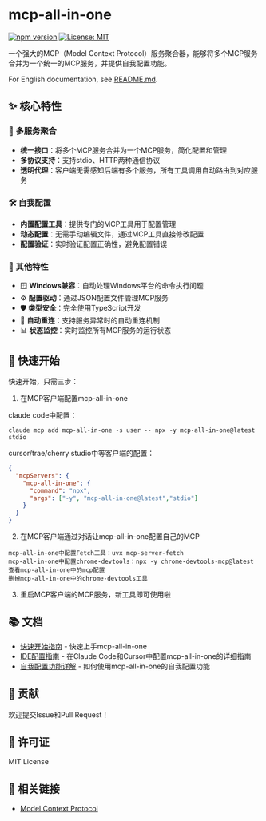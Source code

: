 # mcp-all-in-one

[![npm version](https://badge.fury.io/js/mcp-all-in-one.svg)](https://badge.fury.io/js/mcp-all-in-one)
[![License: MIT](https://img.shields.io/badge/License-MIT-yellow.svg)](https://opensource.org/licenses/MIT)

一个强大的MCP（Model Context Protocol）服务聚合器，能够将多个MCP服务合并为一个统一的MCP服务，并提供自我配置功能。

For English documentation, see [README.md](./README.md).

## ✨ 核心特性

### 🔄 多服务聚合
- **统一接口**：将多个MCP服务合并为一个MCP服务，简化配置和管理
- **多协议支持**：支持stdio、HTTP两种通信协议
- **透明代理**：客户端无需感知后端有多个服务，所有工具调用自动路由到对应服务

### 🛠️ 自我配置
- **内置配置工具**：提供专门的MCP工具用于配置管理
- **动态配置**：无需手动编辑文件，通过MCP工具直接修改配置
- **配置验证**：实时验证配置正确性，避免配置错误

### 🌟 其他特性
- 🪟 **Windows兼容**：自动处理Windows平台的命令执行问题
- ⚙️ **配置驱动**：通过JSON配置文件管理MCP服务
- 🛡️ **类型安全**：完全使用TypeScript开发
- 🔄 **自动重连**：支持服务异常时的自动重连机制
- 📊 **状态监控**：实时监控所有MCP服务的运行状态

## 🚀 快速开始

快速开始，只需三步：

1. 在MCP客户端配置mcp-all-in-one

claude code中配置：
```
claude mcp add mcp-all-in-one -s user -- npx -y mcp-all-in-one@latest stdio
```

cursor/trae/cherry studio中等客户端的配置：
```json
{
  "mcpServers": {
    "mcp-all-in-one": {
      "command": "npx",
      "args": ["-y", "mcp-all-in-one@latest","stdio"]
    }
  }
}
```

2. 在MCP客户端通过对话让mcp-all-in-one配置自己的MCP
```
mcp-all-in-one中配置Fetch工具：uvx mcp-server-fetch
mcp-all-in-one中配置chrome-devtools：npx -y chrome-devtools-mcp@latest
查看mcp-all-in-one中的mcp配置
删掉mcp-all-in-one中的chrome-devtools工具
```

3. 重启MCP客户端的MCP服务，新工具即可使用啦

## 📚 文档

- [快速开始指南](./docs/QUICK_START_GUIDE.md) - 快速上手mcp-all-in-one
- [IDE配置指南](./docs/IDE_CONFIGURATION_GUIDE.md) - 在Claude Code和Cursor中配置mcp-all-in-one的详细指南
- [自我配置功能详解](./docs/SELF_CONFIGURATION_GUIDE.md) - 如何使用mcp-all-in-one的自我配置功能

## 🤝 贡献

欢迎提交Issue和Pull Request！

## 📄 许可证

MIT License

## 🔗 相关链接

- [Model Context Protocol](https://modelcontextprotocol.io/)
